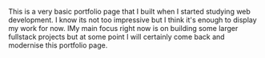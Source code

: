This is a very basic portfolio page that I built when I started studying web development. I know its not too impressive but I think it's enough to display my work for now.
IMy main focus right now is on building some larger fullstack projects but at some point I will certainly come back and modernise this portfolio page.
